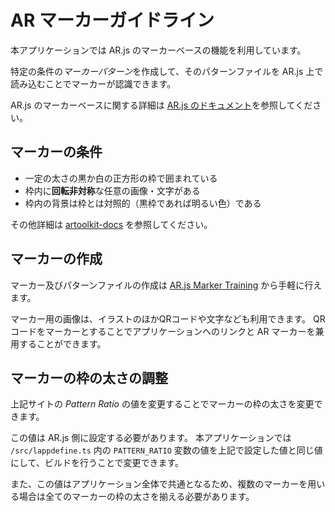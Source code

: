 # AR マーカーガイドライン

本アプリケーションでは AR.js のマーカーベースの機能を利用しています。

特定の条件の*マーカーパターン*を作成して、そのパターンファイルを AR.js 上で読み込むことでマーカーが認識できます。

AR.js のマーカーベースに関する詳細は [AR.js のドキュメント]を参照してください。

[AR.js のドキュメント]: https://github.com/jeromeetienne/AR.js/blob/master/README.md#what-marker-based-means


## マーカーの条件

* 一定の太さの黒か白の正方形の枠で囲まれている
* 枠内に**回転非対称**な任意の画像・文字がある
* 枠内の背景は枠とは対照的（黒枠であれば明るい色）である

その他詳細は [artoolkit-docs] を参照してください。

[artoolkit-docs]: https://github.com/artoolkit/artoolkit-docs/blob/master/3_Marker_Training/marker_training.md

## マーカーの作成

マーカー及びパターンファイルの作成は [AR.js Marker Training] から手軽に行えます。

[AR.js Marker Training]: https://jeromeetienne.github.io/AR.js/three.js/examples/marker-training/examples/generator.html

マーカー用の画像は、イラストのほかQRコードや文字なども利用できます。
QRコードをマーカーとすることでアプリケーションへのリンクと AR マーカーを兼用することができます。

## マーカーの枠の太さの調整

上記サイトの *Pattern Ratio* の値を変更することでマーカーの枠の太さを変更できます。

この値は AR.js 側に設定する必要があります。
本アプリケーションでは `/src/lappdefine.ts` 内の `PATTERN_RATIO` 変数の値を上記で設定した値と同じ値にして、ビルドを行うことで変更できます。

また、この値はアプリケーション全体で共通となるため、複数のマーカーを用いる場合は全てのマーカーの枠の太さを揃える必要があります。
